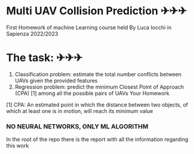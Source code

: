 # Multi UAV Collision Prediction ✈︎✈︎✈︎

First Homework of machine Learning course held By Luca Iocchi in Sapienza 2022/2023
# The task: ✈︎✈︎✈︎
1. Classification problem: estimate the total
number conflicts between UAVs given the
provided features
2. Regression problem: predict the minimum
Closest Point of Approach (CPA) [1] among all
the possible pairs of UAVs
Your Homework

[1] CPA: An estimated point in which the distance between two objects, of which at least
one is in motion, will reach its minimum value

### NO NEURAL NETWORKS, ONLY ML ALGORITHM

In the root of the repo there is the report with all the information regarding this work
